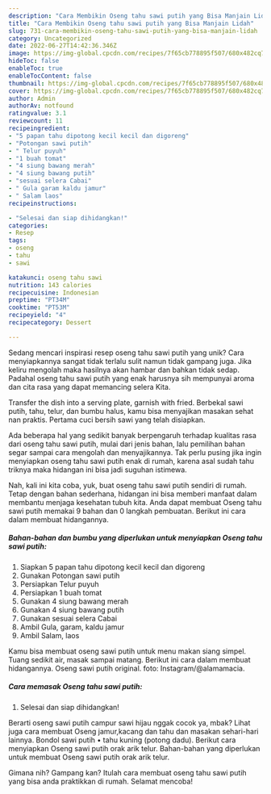```yaml
---
description: "Cara Membikin Oseng tahu sawi putih yang Bisa Manjain Lidah"
title: "Cara Membikin Oseng tahu sawi putih yang Bisa Manjain Lidah"
slug: 731-cara-membikin-oseng-tahu-sawi-putih-yang-bisa-manjain-lidah
category: Uncategorized
date: 2022-06-27T14:42:36.346Z
image: https://img-global.cpcdn.com/recipes/7f65cb778895f507/680x482cq70/oseng-tahu-sawi-putih-foto-resep-utama.jpg
hideToc: false
enableToc: true
enableTocContent: false
thumbnail: https://img-global.cpcdn.com/recipes/7f65cb778895f507/680x482cq70/oseng-tahu-sawi-putih-foto-resep-utama.jpg
cover: https://img-global.cpcdn.com/recipes/7f65cb778895f507/680x482cq70/oseng-tahu-sawi-putih-foto-resep-utama.jpg
author: Admin
authorAv: notfound
ratingvalue: 3.1
reviewcount: 11
recipeingredient:
- "5 papan tahu dipotong kecil kecil dan digoreng"
- "Potongan sawi putih"
- " Telur puyuh"
- "1 buah tomat"
- "4 siung bawang merah"
- "4 siung bawang putih"
- "sesuai selera Cabai"
- " Gula garam kaldu jamur"
- " Salam laos"
recipeinstructions:

- "Selesai dan siap dihidangkan!"
categories:
- Resep
tags:
- oseng
- tahu
- sawi

katakunci: oseng tahu sawi 
nutrition: 143 calories
recipecuisine: Indonesian
preptime: "PT34M"
cooktime: "PT53M"
recipeyield: "4"
recipecategory: Dessert

---
```





Sedang mencari inspirasi resep oseng tahu sawi putih yang unik? Cara menyiapkannya sangat tidak terlalu sulit namun tidak gampang juga. Jika keliru mengolah maka hasilnya akan hambar dan bahkan tidak sedap. Padahal oseng tahu sawi putih yang enak harusnya sih mempunyai aroma dan cita rasa yang dapat memancing selera Kita.





Transfer the dish into a serving plate, garnish with fried. Berbekal sawi putih, tahu, telur, dan bumbu halus, kamu bisa menyajikan masakan sehat nan praktis. Pertama cuci bersih sawi yang telah disiapkan.

Ada beberapa hal yang sedikit banyak berpengaruh terhadap kualitas rasa dari oseng tahu sawi putih, mulai dari jenis bahan, lalu pemilihan bahan segar sampai cara mengolah dan menyajikannya. Tak perlu pusing jika ingin menyiapkan oseng tahu sawi putih enak di rumah, karena asal sudah tahu triknya maka hidangan ini bisa jadi suguhan istimewa.






Nah, kali ini kita coba, yuk, buat oseng tahu sawi putih sendiri di rumah. Tetap dengan bahan sederhana, hidangan ini bisa memberi manfaat dalam membantu menjaga kesehatan tubuh kita. Anda dapat membuat Oseng tahu sawi putih memakai 9 bahan dan 0 langkah pembuatan. Berikut ini cara dalam membuat hidangannya.

<!--inarticleads1-->

##### Bahan-bahan dan bumbu yang diperlukan untuk menyiapkan Oseng tahu sawi putih:

1. Siapkan 5 papan tahu dipotong kecil kecil dan digoreng
1. Gunakan Potongan sawi putih
1. Persiapkan  Telur puyuh
1. Persiapkan 1 buah tomat
1. Gunakan 4 siung bawang merah
1. Gunakan 4 siung bawang putih
1. Gunakan sesuai selera Cabai
1. Ambil  Gula, garam, kaldu jamur
1. Ambil  Salam, laos


Kamu bisa membuat oseng sawi putih untuk menu makan siang simpel. Tuang sedikit air, masak sampai matang. Berikut ini cara dalam membuat hidangannya. Oseng sawi putih original. foto: Instagram/@alamamacia. 

<!--inarticleads2-->

##### Cara memasak Oseng tahu sawi putih:


1. Selesai dan siap dihidangkan!

Berarti oseng sawi putih campur sawi hijau nggak cocok ya, mbak? Lihat juga cara membuat Oseng jamur,kacang dan tahu dan masakan sehari-hari lainnya. Bondol sawi putih • tahu kuning (potong dadu). Berikut cara menyiapkan Oseng sawi putih orak arik telur. Bahan-bahan yang diperlukan untuk membuat Oseng sawi putih orak arik telur. 

Gimana nih? Gampang kan? Itulah cara membuat oseng tahu sawi putih yang bisa anda praktikkan di rumah. Selamat mencoba!
